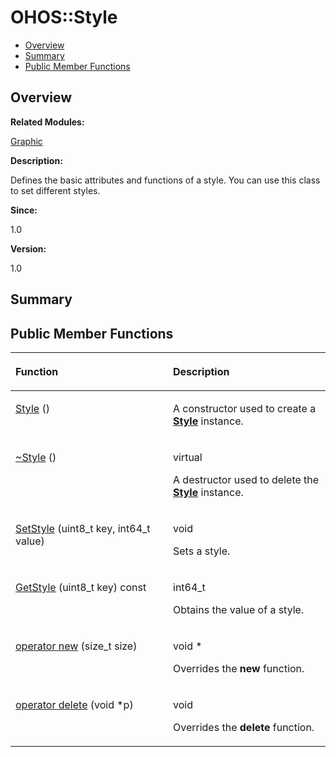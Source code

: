 # OHOS::Style<a name="ZH-CN_TOPIC_0000001055518122"></a>

-   [Overview](#section1036123221165635)
-   [Summary](#section2120768408165635)
-   [Public Member Functions](#pub-methods)

## **Overview**<a name="section1036123221165635"></a>

**Related Modules:**

[Graphic](Graphic.md)

**Description:**

Defines the basic attributes and functions of a style. You can use this class to set different styles. 

**Since:**

1.0

**Version:**

1.0

## **Summary**<a name="section2120768408165635"></a>

## Public Member Functions<a name="pub-methods"></a>

<a name="table441089452165635"></a>
<table><thead align="left"><tr id="row83336546165635"><th class="cellrowborder" valign="top" width="50%" id="mcps1.1.3.1.1"><p id="p765213114165635"><a name="p765213114165635"></a><a name="p765213114165635"></a>Function</p>
</th>
<th class="cellrowborder" valign="top" width="50%" id="mcps1.1.3.1.2"><p id="p573759297165635"><a name="p573759297165635"></a><a name="p573759297165635"></a>Description</p>
</th>
</tr>
</thead>
<tbody><tr id="row1913870531165635"><td class="cellrowborder" valign="top" width="50%" headers="mcps1.1.3.1.1 "><p id="p1406084941165635"><a name="p1406084941165635"></a><a name="p1406084941165635"></a><a href="Graphic.md#ga592b31b43819c40563c52fe7b45d9358">Style</a> ()</p>
</td>
<td class="cellrowborder" valign="top" width="50%" headers="mcps1.1.3.1.2 "><p id="p990611430165635"><a name="p990611430165635"></a><a name="p990611430165635"></a> </p>
<p id="p1509173504165635"><a name="p1509173504165635"></a><a name="p1509173504165635"></a>A constructor used to create a <strong id="b324738571165635"><a name="b324738571165635"></a><a name="b324738571165635"></a><a href="OHOS-Style.md">Style</a></strong> instance. </p>
</td>
</tr>
<tr id="row1487326831165635"><td class="cellrowborder" valign="top" width="50%" headers="mcps1.1.3.1.1 "><p id="p72122697165635"><a name="p72122697165635"></a><a name="p72122697165635"></a><a href="Graphic.md#ga6356d56766de8fe37d4888ef70f521ec">~Style</a> ()</p>
</td>
<td class="cellrowborder" valign="top" width="50%" headers="mcps1.1.3.1.2 "><p id="p1420739660165635"><a name="p1420739660165635"></a><a name="p1420739660165635"></a>virtual </p>
<p id="p114708228165635"><a name="p114708228165635"></a><a name="p114708228165635"></a>A destructor used to delete the <strong id="b617447295165635"><a name="b617447295165635"></a><a name="b617447295165635"></a><a href="OHOS-Style.md">Style</a></strong> instance. </p>
</td>
</tr>
<tr id="row1119542537165635"><td class="cellrowborder" valign="top" width="50%" headers="mcps1.1.3.1.1 "><p id="p544011283165635"><a name="p544011283165635"></a><a name="p544011283165635"></a><a href="Graphic.md#ga31941bb1abbb6744ee832d4b0fe6e080">SetStyle</a> (uint8_t key, int64_t value)</p>
</td>
<td class="cellrowborder" valign="top" width="50%" headers="mcps1.1.3.1.2 "><p id="p2009644959165635"><a name="p2009644959165635"></a><a name="p2009644959165635"></a>void </p>
<p id="p332557940165635"><a name="p332557940165635"></a><a name="p332557940165635"></a>Sets a style. </p>
</td>
</tr>
<tr id="row1345496315165635"><td class="cellrowborder" valign="top" width="50%" headers="mcps1.1.3.1.1 "><p id="p1913146981165635"><a name="p1913146981165635"></a><a name="p1913146981165635"></a><a href="Graphic.md#ga2b4b818f26822ad6a020473e6a5e5214">GetStyle</a> (uint8_t key) const</p>
</td>
<td class="cellrowborder" valign="top" width="50%" headers="mcps1.1.3.1.2 "><p id="p1421608590165635"><a name="p1421608590165635"></a><a name="p1421608590165635"></a>int64_t </p>
<p id="p515422633165635"><a name="p515422633165635"></a><a name="p515422633165635"></a>Obtains the value of a style. </p>
</td>
</tr>
<tr id="row1652901112165635"><td class="cellrowborder" valign="top" width="50%" headers="mcps1.1.3.1.1 "><p id="p1428651553165635"><a name="p1428651553165635"></a><a name="p1428651553165635"></a><a href="Graphic.md#ga4854963aa969ee20a6cd174a70f5cd23">operator new</a> (size_t size)</p>
</td>
<td class="cellrowborder" valign="top" width="50%" headers="mcps1.1.3.1.2 "><p id="p2030904545165635"><a name="p2030904545165635"></a><a name="p2030904545165635"></a>void * </p>
<p id="p386686216165635"><a name="p386686216165635"></a><a name="p386686216165635"></a>Overrides the <strong id="b195460588165635"><a name="b195460588165635"></a><a name="b195460588165635"></a>new</strong> function. </p>
</td>
</tr>
<tr id="row1710690646165635"><td class="cellrowborder" valign="top" width="50%" headers="mcps1.1.3.1.1 "><p id="p858396794165635"><a name="p858396794165635"></a><a name="p858396794165635"></a><a href="Graphic.md#gadf1997a0f56ac2b220e7f0f8e8e0a6ef">operator delete</a> (void *p)</p>
</td>
<td class="cellrowborder" valign="top" width="50%" headers="mcps1.1.3.1.2 "><p id="p973688345165635"><a name="p973688345165635"></a><a name="p973688345165635"></a>void </p>
<p id="p1531904970165635"><a name="p1531904970165635"></a><a name="p1531904970165635"></a>Overrides the <strong id="b1876199664165635"><a name="b1876199664165635"></a><a name="b1876199664165635"></a>delete</strong> function. </p>
</td>
</tr>
</tbody>
</table>

